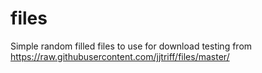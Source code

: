 # files
Simple random filled files to use for download testing from  https://raw.githubusercontent.com/jjtriff/files/master/  
